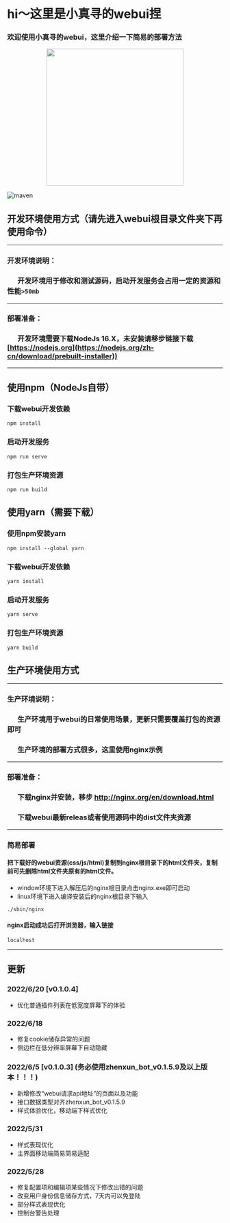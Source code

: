 # hi～这里是小真寻的webui捏
### 欢迎使用小真寻的webui，这里介绍一下简易的部署方法
<div align=center><img width="320" height="320" src="https://raw.githubusercontent.com/HibiKier/zhenxun_bot/main/logo.png"/></div>

![maven](https://img.shields.io/badge/Vue-2.6.14-blue)

## 开发环境使用方式（请先进入webui根目录文件夹下再使用命令）

****
### 开发环境说明：
### &ensp; &ensp; 开发环境用于修改和测试源码，启动开发服务会占用一定的资源和性能`>50mb`
****
### 部署准备：
### &ensp; &ensp; 开发环境需要下载NodeJs 16.X，未安装请移步链接下载 [https://nodejs.org](https://nodejs.org/zh-cn/download/prebuilt-installer))
****


## 使用npm（NodeJs自带）

### 下载webui开发依赖

```
npm install
```

### 启动开发服务
```
npm run serve
```

### 打包生产环境资源
```
npm run build
```

## 使用yarn（需要下载）

### 使用npm安装yarn

```
npm install --global yarn
```

### 下载webui开发依赖

```
yarn install
```

### 启动开发服务
```
yarn serve
```

### 打包生产环境资源
```
yarn build
```


## 生产环境使用方式
****
### 生产环境说明：
### &ensp; &ensp; 生产环境用于webui的日常使用场景，更新只需要覆盖打包的资源即可
### &ensp; &ensp; 生产环境的部署方式很多，这里使用nginx示例

****
### 部署准备：
### &ensp; &ensp; 下载nginx并安装，移步 http://nginx.org/en/download.html
### &ensp; &ensp; 下载webui最新releas或者使用源码中的dist文件夹资源

****
### 简易部署

#### 把下载好的webui资源(css/js/html)复制到nginx根目录下的html文件夹，复制前可先删除html文件夹原有的html文件。
*  window环境下进入解压后的nginx根目录点击nginx.exe即可启动
*  linux环境下进入编译安装后的nginx根目录下输入
```
./sbin/nginx
```


#### nginx启动成功后打开浏览器，输入链接
```
localhost
```

****



## 更新

### 2022/6/20 \[v0.1.0.4] 
* 优化普通插件列表在低宽度屏幕下的体验

### 2022/6/18

* 修复cookie储存异常的问题
* 侧边栏在低分辨率屏幕下自动隐藏

### 2022/6/5 \[v0.1.0.3] (__务必使用zhenxun_bot_v0.1.5.9及以上版本！！！__)
* 新增修改“webui请求api地址”的页面以及功能
* 接口数据类型对齐zhenxun_bot_v0.1.5.9
* 样式体验优化，移动端下样式优化

### 2022/5/31

* 样式表现优化
* 主界面移动端简易简易适配


### 2022/5/28

* 修复配置项和编辑项某些情况下修改出错的问题
* 改变用户身份信息储存方式，7天内可以免登陆
* 部分样式表现优化
* 控制台警告处理
